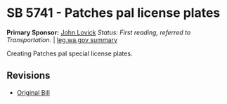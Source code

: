# SB 5741 - Patches pal license plates
**Primary Sponsor:** [John Lovick](/person/leg/john.lovick.md)
*Status: First reading, referred to Transportation.* | [leg.wa.gov summary](https://app.leg.wa.gov/billsummary?BillNumber=5741&Year=2021)

Creating Patches pal special license plates.

## Revisions
* [Original Bill](1/)